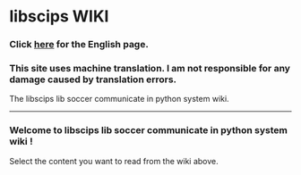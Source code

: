 # libscips WIKI
### Click [here](https://kumitatepazuru.github.io/libscips/en/#!index.md) for the English page.

### This site uses machine translation. I am not responsible for any damage caused by translation errors.


The libscips lib soccer communicate in python system wiki.

------

### Welcome to libscips lib soccer communicate in python system wiki !
Select the content you want to read from the wiki above.
